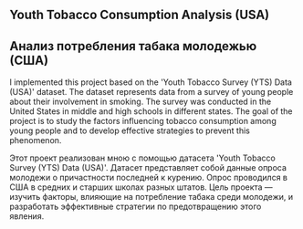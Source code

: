 ## Youth Tobacco Consumption Analysis (USA)

## Анализ потребления табака молодежью (США)

   I implemented this project based on the 'Youth Tobacco Survey (YTS) Data (USA)' dataset. The dataset represents data from a survey of young people about their involvement in smoking. The survey was conducted in the United States in middle and high schools in different states.
   The goal of the project is to study the factors influencing tobacco consumption among young people and to develop effective strategies to prevent this phenomenon.

   Этот проект реализован мною с помощью датасета 'Youth Tobacco Survey (YTS) Data (USA)'. Датасет представляет собой данные опроса молодежи о причастности последней к курению. Опрос проводился в США в средних и старших школах разных штатов.
   Цель проекта — изучить факторы, влияющие на потребление табака среди молодежи, и разработать эффективные стратегии по предотвращению этого явления.


